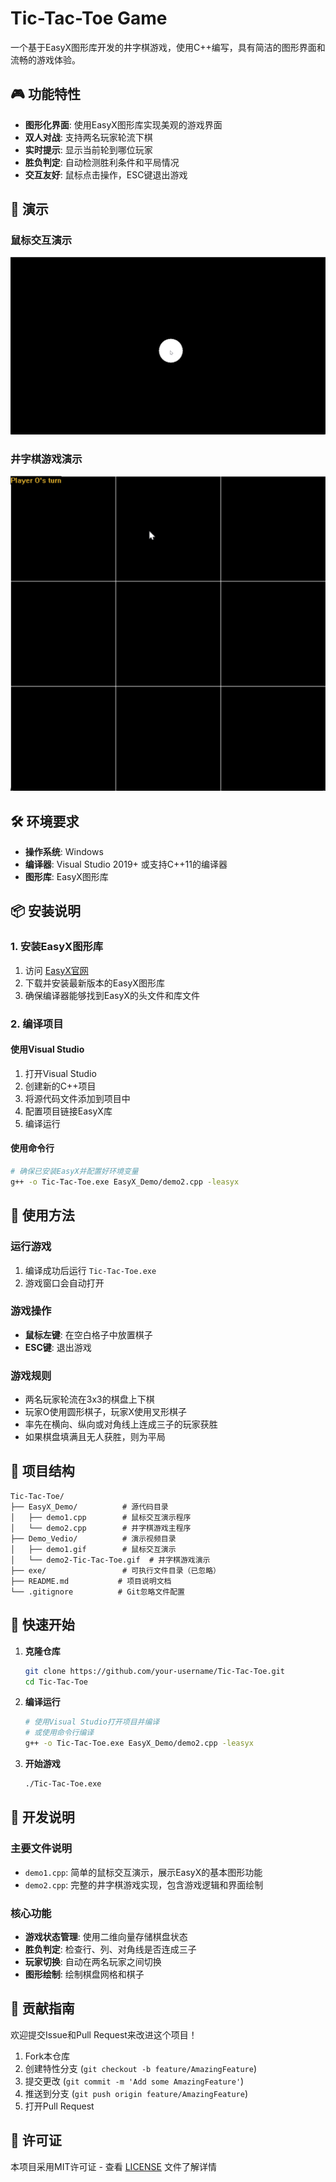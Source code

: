# Tic-Tac-Toe Game

一个基于EasyX图形库开发的井字棋游戏，使用C++编写，具有简洁的图形界面和流畅的游戏体验。

## 🎮 功能特性

- **图形化界面**: 使用EasyX图形库实现美观的游戏界面
- **双人对战**: 支持两名玩家轮流下棋
- **实时提示**: 显示当前轮到哪位玩家
- **胜负判定**: 自动检测胜利条件和平局情况
- **交互友好**: 鼠标点击操作，ESC键退出游戏

## 📸 演示

### 鼠标交互演示

![Mouse Interaction Demo](Demo_Vedio/demo1.gif)

### 井字棋游戏演示

![Tic-Tac-Toe Game Demo](Demo_Vedio/demo2-Tic-Tac-Toe.gif)

## 🛠️ 环境要求

- **操作系统**: Windows
- **编译器**: Visual Studio 2019+ 或支持C++11的编译器
- **图形库**: EasyX图形库

## 📦 安装说明

### 1. 安装EasyX图形库

1. 访问 [EasyX官网](https://easyx.cn/)
2. 下载并安装最新版本的EasyX图形库
3. 确保编译器能够找到EasyX的头文件和库文件

### 2. 编译项目

#### 使用Visual Studio

1. 打开Visual Studio
2. 创建新的C++项目
3. 将源代码文件添加到项目中
4. 配置项目链接EasyX库
5. 编译运行

#### 使用命令行

```bash
# 确保已安装EasyX并配置好环境变量
g++ -o Tic-Tac-Toe.exe EasyX_Demo/demo2.cpp -leasyx
```

## 🎯 使用方法

### 运行游戏

1. 编译成功后运行 `Tic-Tac-Toe.exe`
2. 游戏窗口会自动打开

### 游戏操作

- **鼠标左键**: 在空白格子中放置棋子
- **ESC键**: 退出游戏

### 游戏规则

- 两名玩家轮流在3x3的棋盘上下棋
- 玩家O使用圆形棋子，玩家X使用叉形棋子
- 率先在横向、纵向或对角线上连成三子的玩家获胜
- 如果棋盘填满且无人获胜，则为平局

## 📁 项目结构

```
Tic-Tac-Toe/
├── EasyX_Demo/          # 源代码目录
│   ├── demo1.cpp        # 鼠标交互演示程序
│   └── demo2.cpp        # 井字棋游戏主程序
├── Demo_Vedio/          # 演示视频目录
│   ├── demo1.gif        # 鼠标交互演示
│   └── demo2-Tic-Tac-Toe.gif  # 井字棋游戏演示
├── exe/                 # 可执行文件目录（已忽略）
├── README.md           # 项目说明文档
└── .gitignore          # Git忽略文件配置
```

## 🚀 快速开始

1. **克隆仓库**

   ```bash
   git clone https://github.com/your-username/Tic-Tac-Toe.git
   cd Tic-Tac-Toe
   ```
2. **编译运行**

   ```bash
   # 使用Visual Studio打开项目并编译
   # 或使用命令行编译
   g++ -o Tic-Tac-Toe.exe EasyX_Demo/demo2.cpp -leasyx
   ```
3. **开始游戏**

   ```bash
   ./Tic-Tac-Toe.exe
   ```

## 📝 开发说明

### 主要文件说明

- `demo1.cpp`: 简单的鼠标交互演示，展示EasyX的基本图形功能
- `demo2.cpp`: 完整的井字棋游戏实现，包含游戏逻辑和界面绘制

### 核心功能

- **游戏状态管理**: 使用二维向量存储棋盘状态
- **胜负判定**: 检查行、列、对角线是否连成三子
- **玩家切换**: 自动在两名玩家之间切换
- **图形绘制**: 绘制棋盘网格和棋子

## 🤝 贡献指南

欢迎提交Issue和Pull Request来改进这个项目！

1. Fork本仓库
2. 创建特性分支 (`git checkout -b feature/AmazingFeature`)
3. 提交更改 (`git commit -m 'Add some AmazingFeature'`)
4. 推送到分支 (`git push origin feature/AmazingFeature`)
5. 打开Pull Request

## 📄 许可证

本项目采用MIT许可证 - 查看 [LICENSE](LICENSE) 文件了解详情
